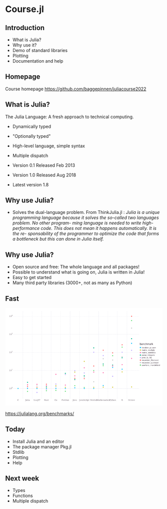 # Course.jl

## Introduction
- What is Julia?
- Why use it?
- Demo of standard libraries
- Plotting
- Documentation and help

## Homepage
Course homepage
https://github.com/baggepinnen/juliacourse2022

## What is Julia?
The Julia Language: A fresh approach to technical computing.

- Dynamically typed
- "Optionally typed"
- High-level language, simple syntax
- Multiple dispatch

- Version 0.1 Released Feb 2013
- Version 1.0 Released Aug 2018
- Latest version 1.8



## Why use Julia?
- Solves the dual-language problem. From ThinkJulia.jl :
*Julia is a unique programming language because it solves
the so-called two languages problem. No other program-
ming language is needed to write high-performance code.
This does not mean it happens automatically. It is the re-
sponsability of the programmer to optimize the code that
forms a bottleneck but this can done in Julia itself.*

## Why use Julia?
- Open source and free: The whole language and all packages!
- Possible to understand what is going on, Julia is written in Julia!
- Easy to get started
- Many third party libraries (3000+, not as many as Python)

## Fast
![window](benchmarks.png)

https://julialang.org/benchmarks/

## Today
- Install Julia and an editor
- The package manager Pkg.jl
- Stdlib
- Plotting
- Help

## Next week
- Types
- Functions
- Multiple dispatch